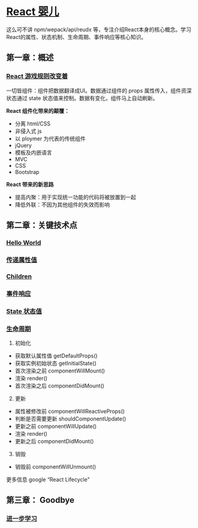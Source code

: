 # [React 婴儿](http://haoqicat.com/react-baby)

这么可不讲 npm/wepack/api/reudx 等，专注介绍React本身的核心概念。学习React的属性、状态机制、生命周期、事件响应等核心知识。

## 第一章：概述

### [React 游戏规则改变着](http://haoqicat.com/react-baby/1-react-show)

一切皆组件：组件把数据翻译成UI。数据通过组件的 props 属性传入，组件资深状态通过 state 状态值来控制。数据有变化，组件马上自动刷新。

**React 组件化带来的颠覆：**

- 分离 html/CSS
- 非侵入式 js
- 以 ploymer 为代表的传统组件
- jQuery
- 模板及内嵌语言
- MVC
- CSS
- Bootstrap

**React 带来的新思路**

- 提高内聚：用于实现统一功能的代码将被放置到一起
- 降低外联：不因为其他组件的失效而影响

## 第二章：关键技术点

### [Hello World](http://haoqicat.com/react-baby/2-react-hello-world)

### [传递属性值](http://haoqicat.com/react-baby/3-react-props)

### [Children](http://haoqicat.com/react-baby/4-react-children)

### [事件响应](http://haoqicat.com/react-baby/5-react-event)

### [State 状态值](http://haoqicat.com/react-baby/6-react-state)

### [生命周期](http://haoqicat.com/react-baby/7-react-lifecycle)

1. 初始化
  - 获取默认属性值 getDefaultProps()
  - 获取实例初始状态 getInitialState()
  - 首次渲染之前 componentWillMount()
  - 渲染 render()
  - 首次渲染之后 componentDidMount()

2. 更新
  - 属性被修改前 componentWillReactiveProps()
  - 判断是否需要更新 shouldComponentUpdate()
  - 更新之前 componentWillUpdate()
  - 渲染 render()
  - 更新之后 componentDidMount()

3. 销毁
  - 销毁前 componentWillUnmount()

更多信息 google “React Lifecycle"

## 第三章： Goodbye

### [进一步学习](http://haoqicat.com/react-baby/8-more)


